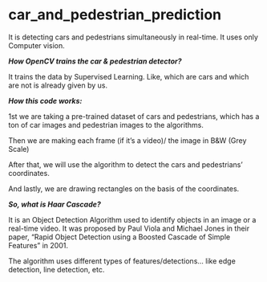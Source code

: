 # car_and_pedestrian_prediction
It is detecting cars and pedestrians simultaneously in real-time. It uses only Computer vision.


*****How OpenCV trains the car & pedestrian detector?***** 

It trains the data by Supervised Learning. Like, which are cars and which are not is already given by us. 

 

***How this code works:***

1st we are taking a pre-trained dataset of cars and pedestrians, which has a ton of car images and pedestrian images to the algorithms.  

Then we are making each frame (if it’s a video)/ the image in B&W (Grey Scale)  

After that, we will use the algorithm to detect the cars and pedestrians’ coordinates. 

And lastly, we are drawing rectangles on the basis of the coordinates. 

  

***So, what is Haar Cascade?*** 

It is an Object Detection Algorithm used to identify objects in an image or a real-time video. It was proposed by Paul Viola and Michael Jones in their paper, “Rapid Object Detection using a Boosted Cascade of Simple Features” in 2001.  

The algorithm uses different types of features/detections... like edge detection, line detection, etc. 
